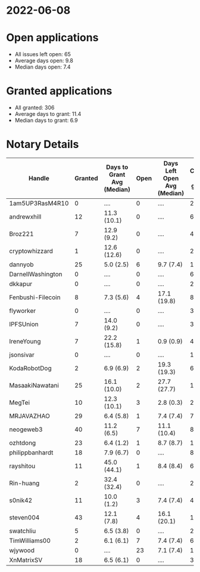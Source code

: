 2022-06-08
==========

# Open applications

- All issues left open: 65
- Average days open: 9.8
- Median days open: 7.4

# Granted applications

- All granted: 306
- Average days to grant: 11.4
- Median days to grant: 6.9

# Notary Details

| Handle            |   Granted | Days to Grant Avg (Median)   |   Open | Days Left Open Avg (Median)   |   Closed (no grant) |
|-------------------|-----------|------------------------------|--------|-------------------------------|---------------------|
| 1am5UP3RasM4R10   |         0 | ....                         |      0 | ....                          |                   2 |
| andrewxhill       |        12 | 11.3  (10.1)                 |      0 | ....                          |                  69 |
| Broz221           |         7 | 12.9  (9.2)                  |      0 | ....                          |                  41 |
| cryptowhizzard    |         1 | 12.6  (12.6)                 |      0 | ....                          |                  20 |
| dannyob           |        25 | 5.0  (2.5)                   |      6 | 9.7  (7.4)                    |                 122 |
| DarnellWashington |         0 | ....                         |      0 | ....                          |                   6 |
| dkkapur           |         0 | ....                         |      0 | ....                          |                   2 |
| Fenbushi-Filecoin |         8 | 7.3  (5.6)                   |      4 | 17.1  (19.8)                  |                  82 |
| flyworker         |         0 | ....                         |      0 | ....                          |                   3 |
| IPFSUnion         |         7 | 14.0  (9.2)                  |      0 | ....                          |                  32 |
| IreneYoung        |         7 | 22.2  (15.8)                 |      1 | 0.9  (0.9)                    |                  48 |
| jsonsivar         |         0 | ....                         |      0 | ....                          |                  13 |
| KodaRobotDog      |         2 | 6.9  (6.9)                   |      2 | 19.3  (19.3)                  |                   6 |
| MasaakiNawatani   |        25 | 16.1  (10.0)                 |      2 | 27.7  (27.7)                  |                 106 |
| MegTei            |        10 | 12.3  (10.1)                 |      3 | 2.8  (0.3)                    |                  26 |
| MRJAVAZHAO        |        29 | 6.4  (5.8)                   |      1 | 7.4  (7.4)                    |                  76 |
| neogeweb3         |        40 | 11.2  (6.5)                  |      7 | 11.1  (10.4)                  |                  86 |
| ozhtdong          |        23 | 6.4  (1.2)                   |      1 | 8.7  (8.7)                    |                 123 |
| philippbanhardt   |        18 | 7.9  (6.7)                   |      0 | ....                          |                  81 |
| rayshitou         |        11 | 45.0  (44.1)                 |      1 | 8.4  (8.4)                    |                  64 |
| Rin-huang         |         2 | 32.4  (32.4)                 |      0 | ....                          |                   2 |
| s0nik42           |        11 | 10.0  (1.2)                  |      3 | 7.4  (7.4)                    |                  42 |
| steven004         |        43 | 12.1  (7.8)                  |      4 | 16.1  (20.1)                  |                 158 |
| swatchliu         |         5 | 6.5  (3.8)                   |      0 | ....                          |                  27 |
| TimWilliams00     |         2 | 6.1  (6.1)                   |      7 | 7.4  (7.4)                    |                   6 |
| wjywood           |         0 | ....                         |     23 | 7.1  (7.4)                    |                  12 |
| XnMatrixSV        |        18 | 6.5  (6.1)                   |      0 | ....                          |                  38 |